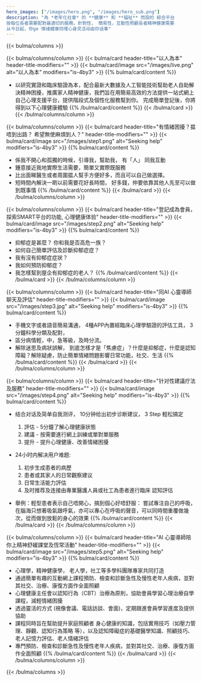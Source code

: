 ```yaml
---
hero_images: ["/images/hero.png", "/images/hero_sub.png"]
description: "為 *老年化社會* 的 **健康** 和 **福祉** 而設的 綜合平台
按每位長者需要配對最適切的服務，針對性， 簡易性，互動性照顧長者精神健康需要
从今日起，你ge 情绪健康同埋心身灵活动由你话事"
---
```


{{< bulma/columns >}}

{{< bulma/columns/column >}}
{{< bulma/card header-title="以人為本" header-title-modifiers="" >}}
{{< bulma/card/image src="/images/live.png" alt="以人為本" modifiers="is-4by3" >}}
{{% bulma/card/content %}}
 * 以研究實證和臨床驗證為本，配合最新大數據及人工智能技術幫助老人自助解決精神困擾，推廣家人精神健康，我們旨在用簡易高效的方法提供一站式網上自己心理支援平台，提供階段式及個性化服務幫到你。 完成簡單登記後，你將得到以下心理健康體驗
{{% /bulma/card/content %}}
{{< /bulma/card >}}
{{< /bulma/columns/column >}}

{{< bulma/columns/column >}}
{{< bulma/card header-title="有情緒困擾？揾唔到出路？ 希望無使麻煩到人？" header-title-modifiers="" >}}
{{< bulma/card/image src="/images/step1.png" alt="Seeking help" modifiers="is-4by3" >}}
{{% bulma/card/content %}}
 * 係我不開心和孤獨的時候，引導我，幫助我， 有「人」 同我互動
 * 鍾意接近我地實際生活需要，簡單又實際既服務
 * 比出面睇醫生或者周圍揾人幫手方便好多，而且可以自己做選擇。
 * 短時間內解決一啲以前需要花好長時間， 好多錢，仲要依靠其他人先至可以做到既事情
{{% /bulma/card/content %}}
{{< /bulma/card >}}
{{< /bulma/columns/column >}}

{{< bulma/columns/column >}}
{{< bulma/card header-title="登記成為會員，探索SMART平台的功能, 心理健康体验" header-title-modifiers="" >}}
{{< bulma/card/image src="/images/step2.png" alt="Seeking help" modifiers="is-4by3" >}}
{{% bulma/card/content %}}
 * 抑郁症是甚麼？ 你和我是否⾼危⼀族？
 * 如何自己簡單評估及診斷抑郁症症？
 * 我有沒有抑郁症症狀？
 * 我如何預防抑郁症？
 * 我怎樣幫到屋企有抑郁症的老人？
{{% /bulma/card/content %}}
{{< /bulma/card >}}
{{< /bulma/columns/column >}}

{{< bulma/columns/column >}}
{{< bulma/card header-title="同AI 心靈導師聊天及評估" header-title-modifiers="" >}}
{{< bulma/card/image src="/images/step3.jpg" alt="Seeking help" modifiers="is-4by3" >}}
{{% bulma/card/content %}}
 * 手機文字或者語音簡易溝通， 4種APP內置經臨床心理學驗證的評估工具， 3分鐘科學分類及配對， 
 * 區分病情輕，中，急等級，及時分流。
 * 解除迷思及病狀誤解， 到底怎樣才是「焦慮症」？什麼是抑郁症，什麼是認知障礙？解除疑慮，防止簡單情緒問題影響日常功能，社交、生活
{{% /bulma/card/content %}}
{{< /bulma/card >}}
{{< /bulma/columns/column >}}

{{< bulma/columns/column >}}
{{< bulma/card header-title="针对性建議疗法及服務" header-title-modifiers="" >}}
{{< bulma/card/image src="/images/step4.png" alt="Seeking help" modifiers="is-4by3" >}}
{{% bulma/card/content %}}
 * 结合对话及简单自我测评， 10分钟给出初步诊断建议， 3 Step 輕松搞定
   1. 評估 - 5分鐘了解心理健康狀態
   2. 建議 - 按需要進行網上訓練或單對單服務
   3. 提升 - 提升心理健康、改善情緒困擾

 * 24小时内解决用户难题: 
   1. 初步生成患者的病歷
   2. 患者或其家⼈的⽇常觀察建议
   3. ⽇常⽣活能⼒評估
   4. 及时推荐及连接由專業醫護⼈員或社⼯為患者進⾏臨床 認知評估

 * 舉例：輕型患者表示自己唔開心，搞到個心好唔舒服： 嘗試專注自己的呼吸，在腦海只想著吸氣跟呼氣，亦可以專心在呼吸的聲音，可以同時間重覆做幾次，從而做到放鬆的身心的效果
{{% /bulma/card/content %}}
{{< /bulma/card >}}
{{< /bulma/columns/column >}}

{{< bulma/columns/column >}}
{{< bulma/card header-title="AI 心靈導師陪你上精神舒緩課堂及恆常活動" header-title-modifiers="" >}}
{{< bulma/card/image src="/images/step5.png" alt="Seeking help" modifiers="is-4by3" >}}
{{% bulma/card/content %}}
 * 心理學，精神健康學， 老人學，社工等多學科團隊專家共同打造
 * 通過簡單有趣的互動網上課程預防、檢查和診斷急性及慢性老年人疾病，並對其社交、治療、康復方面作全面照顧
 * 心理健康主任會以認知行為（CBT）治療為原則，協助會員學習心理治療自學課程，減輕情緒困擾
 * 透過靈活的方式 (視像會議、電話訪談、會面)，定期跟進會員學習進度及提供協助
 * 課程同時旨在幫助提升家庭照顧者 身心健康的知識，包括實用技巧（如壓力管理、靜觀、認知行為策略 等），以及認知障礙症的基礎醫學知識、照顧技巧、老人記憶力評估、老人情緒評估
 * 專門預防、檢查和診斷急性及慢性老年人疾病，並對其社交、治療、康復方面作全面照顧
{{% /bulma/card/content %}}
{{< /bulma/card >}}
{{< /bulma/columns/column >}}

{{< /bulma/columns >}}